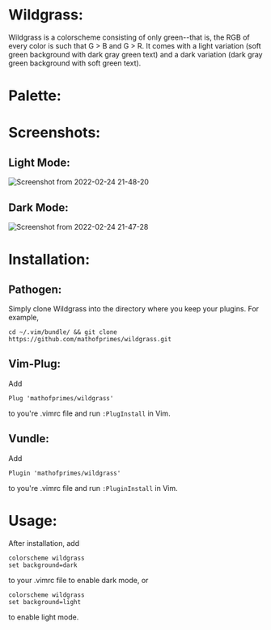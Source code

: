 # Wildgrass:

Wildgrass is a colorscheme consisting of only green--that is, the RGB of every color is such that G > B and G > R. It comes with a light variation (soft green background with dark gray green text) and a dark variation (dark gray green background with soft green text). 

# Palette:

# Screenshots:

## Light Mode:

![Screenshot from 2022-02-24 21-48-20](https://user-images.githubusercontent.com/74194607/155644466-4d6a404f-2032-499a-a561-5ac4cf3e9a56.png)

## Dark Mode: 

![Screenshot from 2022-02-24 21-47-28](https://user-images.githubusercontent.com/74194607/155644492-3de33d78-af14-457c-9968-121384847878.png)

# Installation:

## Pathogen:

Simply clone Wildgrass into the directory where you keep your plugins. For example, 

```
cd ~/.vim/bundle/ && git clone https://github.com/mathofprimes/wildgrass.git
```

## Vim-Plug:

Add 

```Plug 'mathofprimes/wildgrass'``` 

to you're .vimrc file and run ```:PlugInstall``` in Vim.

## Vundle: 

Add 

```Plugin 'mathofprimes/wildgrass'``` 

to you're .vimrc file and run ```:PluginInstall``` in Vim.

# Usage:

After installation, add

```
colorscheme wildgrass
set background=dark
```

to your .vimrc file to enable dark mode, or

```
colorscheme wildgrass
set background=light
```

to enable light mode.
